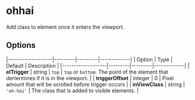 # ohhai

Add class to element once it enters the viewport.

## Options

|-------------------|---------|---------|-------------|
| Option            | Type    | Default | Description |
|-------------------|---------|---------|-------------|
| **elTrigger**     | string  | `top`   | `top` or `bottom`. The point of the element that dertermines if it is in the viewport. |
| **triggerOffset** | integer | 0       | Pixel amount that will be scrolled before trigger occurs |
| **inViewClass**   | string  | `'oh-hai'` | The class that is added to visible elements. |